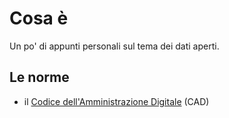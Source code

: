 # Cosa è

Un po' di appunti personali sul tema dei dati aperti.

## Le norme

* il [Codice dell'Amministrazione Digitale](/norme/CAD.md) (CAD)



